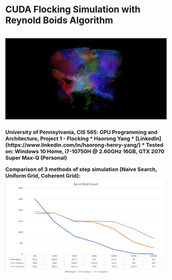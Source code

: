 <h1> CUDA Flocking Simulation with Reynold Boids Algorithm

# ![top](images/top_image.png)

<h3> University of Pennsylvania, CIS 565: GPU Programming and Architecture,
Project 1 - Flocking
* Haorong Yang
* [LinkedIn](https://www.linkedin.com/in/haorong-henry-yang/)
* Tested on: Windows 10 Home, i7-10750H @ 2.60GHz 16GB, GTX 2070 Super Max-Q (Personal)




Comparison of 3 methods of step simulation (Naive Search, Uniform Grid, Coherent Grid):
![chart1](images/fpsGraph8.PNG)

